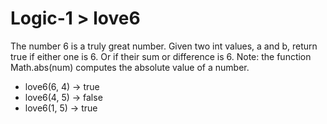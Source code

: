 # Logic-1 > love6

The number 6 is a truly great number. Given two int values, a and b, return true if either one is 6. Or if their sum or difference is 6. Note: the function Math.abs(num) computes the absolute value of a number.

- love6(6, 4) → true
- love6(4, 5) → false
- love6(1, 5) → true